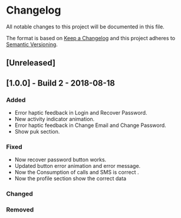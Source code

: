 # Changelog
All notable changes to this project will be documented in this file.

The format is based on [Keep a Changelog](http://keepachangelog.com/en/1.0.0/)
and this project adheres to [Semantic Versioning](http://semver.org/spec/v2.0.0.html).

## [Unreleased]

## [1.0.0] - Build 2 - 2018-08-18
### Added
- Error haptic feedback in Login and Recover Password.
- New activity indicator animation.
- Error haptic feedback in Change Email and Change Password.
- Show puk section.

### Fixed
- Now recover password button works.
- Updated button error animation and error message.
- Now the Consumption of calls and SMS is correct .
- Now the profile section show the correct data

### Changed
### Removed
